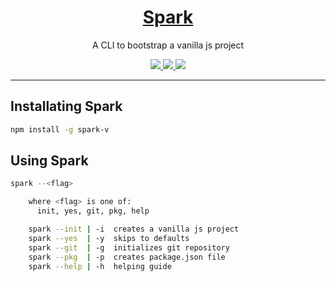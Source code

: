 <h1 align="center"><a href="https://www.npmjs.com/package/spark-v">Spark</a></h1>
<p align="center">A CLI to bootstrap a vanilla js project</p>

<p align="center">

<a aria-label="Version" href="https://www.npmjs.com/package/spark-v">
    <img src="https://img.shields.io/npm/v/spark-v?color=blueviolet&style=for-the-badge&labelColor=000000">
</a>

<a aria-label="License" href="https://github.com/swarup4741/spark/blob/main/license.md">
    <img src="https://img.shields.io/github/license/swarup4741/spark?color=brightgreen&style=for-the-badge&labelColor=000000">
</a>

<a aria-label="Tweet Link" href="https://twitter.com/intent/tweet?text=https%3A%2F%2Fgithub.com%2Fswarup4741%2Fspark">
    <img src="https://img.shields.io/badge/twitter-blue.svg?style=for-the-badge&labelColor=000000&label=share&color=blue&url=https%3A%2F%2Fgithub.com%2Fswarup4741%2Fspark">
</a>

</p>

---

## Installating Spark

```sh
npm install -g spark-v
```

## Using Spark

```sh
spark --<flag>

    where <flag> is one of:
      init, yes, git, pkg, help

    spark --init | -i  creates a vanilla js project
    spark --yes  | -y  skips to defaults
    spark --git  | -g  initializes git repository
    spark --pkg  | -p  creates package.json file
    spark --help | -h  helping guide
```
